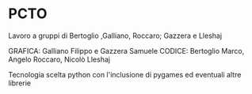# PCTO
Lavoro a gruppi di Bertoglio ,Galliano, Roccaro; Gazzera e Lleshaj

GRAFICA: Galliano Filippo e Gazzera Samuele
CODICE: Bertoglio Marco, Angelo Roccaro, Nicolò Lleshaj

Tecnologia scelta python con l'inclusione di pygames ed eventuali altre librerie
